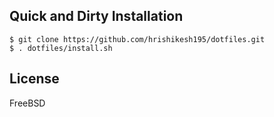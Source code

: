 Quick and Dirty Installation
----------------------------

    $ git clone https://github.com/hrishikesh195/dotfiles.git
    $ . dotfiles/install.sh

License
-------
FreeBSD

